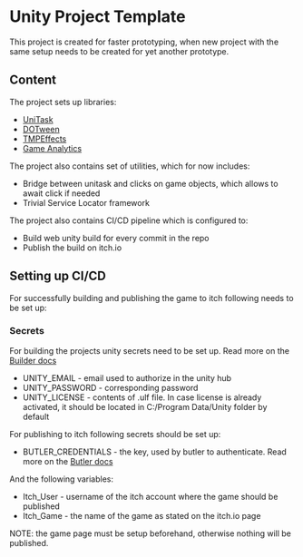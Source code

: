 # Unity Project Template

This project is created for faster prototyping, when new project with the same setup needs to be created for yet another prototype.

## Content

The project sets up libraries:

* [UniTask](https://github.com/Cysharp/UniTask)
* [DOTween](https://dotween.demigiant.com/getstarted.php)
* [TMPEffects](https://github.com/Luca3317/TMPEffects)
* [Game Analytics](https://www.gameanalytics.com/)

The project also contains set of utilities, which for now includes:

* Bridge between unitask and clicks on game objects, which allows to await click if needed
* Trivial Service Locator framework 

The project also contains CI/CD pipeline which is configured to:

* Build web unity build for every commit in the repo
* Publish the build on itch.io

## Setting up CI/CD

For successfully building and publishing the game to itch following needs to be set up:

### Secrets

For building the projects unity secrets need to be set up. Read more on the [Builder docs](https://game.ci/docs/github/builder/)

* UNITY\_EMAIL - email used to authorize in the unity hub
* UNITY\_PASSWORD - corresponding password
* UNITY\_LICENSE - contents of .ulf file. In case license is already activated, it should be located in C:/Program Data/Unity folder by default

For publishing to itch following secrets should be set up:

* BUTLER\_CREDENTIALS - the key, used by butler to authenticate. Read more on the [Butler docs](https://itch.io/docs/butler/login.html)

And the following variables:

* Itch\_User - username of the itch account where the game should be published
* Itch\_Game - the name of the game as stated on the itch.io page

NOTE: the game page must be setup beforehand, otherwise nothing will be published.

